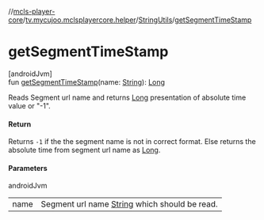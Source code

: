 //[mcls-player-core](../../../index.md)/[tv.mycujoo.mclsplayercore.helper](../index.md)/[StringUtils](index.md)/[getSegmentTimeStamp](get-segment-time-stamp.md)

# getSegmentTimeStamp

[androidJvm]\
fun [getSegmentTimeStamp](get-segment-time-stamp.md)(name: [String](https://kotlinlang.org/api/latest/jvm/stdlib/kotlin/-string/index.html)): [Long](https://kotlinlang.org/api/latest/jvm/stdlib/kotlin/-long/index.html)

Reads Segment url name and returns [Long](https://kotlinlang.org/api/latest/jvm/stdlib/kotlin/-long/index.html) presentation of absolute time value or &quot;-1&quot;.

#### Return

Returns `-1` if the the segment name is not in correct format. Else returns the absolute time from segment url name as [Long](https://kotlinlang.org/api/latest/jvm/stdlib/kotlin/-long/index.html).

#### Parameters

androidJvm

| | |
|---|---|
| name | Segment url name [String](https://kotlinlang.org/api/latest/jvm/stdlib/kotlin/-string/index.html) which should be read. |
